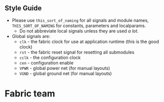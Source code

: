## Style Guide

* Please use `this_sort_of_naming` for all signals and module names, `THIS_SORT_OF_NAMING` for constants, parameters and localparams.
  * Do not abbreviate local signals unless they are used *a lot*.
* Global signals are:
  * `clk` - the fabric clock for use at application runtime (this is the good clock)
  * `rst` - the fabric reset signal for resetting all submodules
  * `cclk` - the configuration clock
  * `cen` - configuration enable
  * `VPWR` - global power net (for manual layouts)
  * `VGND` - global ground net (for manual layouts)

# Fabric team
